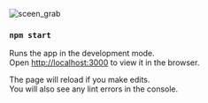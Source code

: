  ![sceen_grab](https://github.com/dagmawi-asfaw/data_display_challange_frontend/assets/71550160/3bf68d96-5a75-4ed5-ab21-d400a4136d77)


### `npm start`

Runs the app in the development mode.\
Open [http://localhost:3000](http://localhost:3000) to view it in the browser.

The page will reload if you make edits.\
You will also see any lint errors in the console.

 
